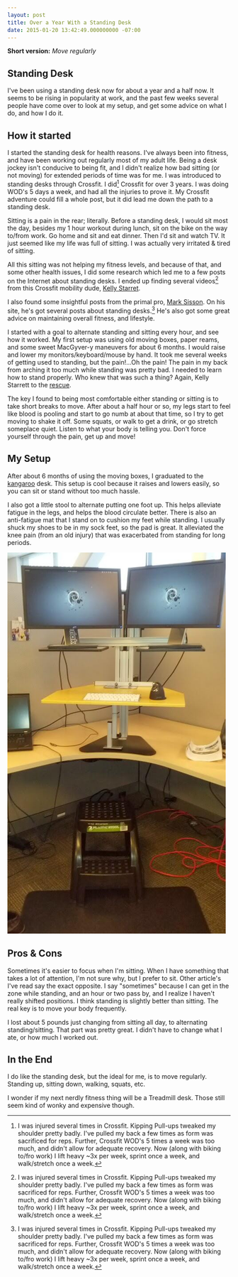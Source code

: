 ```yaml
---
layout: post
title: Over a Year With a Standing Desk
date: 2015-01-20 13:42:49.000000000 -07:00
---
```

**Short version:** *Move regularly*

## Standing Desk
I've been using a standing desk now for about a year and a half now.  It seems to be rising in popularity at work, and the past few weeks several people have come over to look at my setup, and get some advice on what I do, and how I do it.

## How it started
I started the standing desk for health reasons.  I've always been into fitness, and have been working out regularly most of my adult life.  Being a desk jockey isn't conducive to being fit, and I didn't realize how bad sitting (or not moving) for extended periods of time was for me.  I was introduced to standing desks through Crossfit. I did[^n] Crossfit for over 3 years. I was doing WOD's 5 days a week, and had all the injuries to prove it.  My Crossfit adventure could fill a whole post, but it did lead me down the path to a standing desk.

Sitting is a pain in the rear; literally. Before a standing desk, I would sit most the day, besides my 1 hour workout during lunch, sit on the bike on the way to/from work. Go home and sit and eat dinner. Then I'd sit and watch TV. It just seemed like my life was full of sitting. I was actually very irritated & tired of sitting.

All this sitting was not helping my fitness levels, and because of that, and some other health issues, I did some research which led me to a few posts on the Internet about standing desks.  I ended up finding several videos[^n] from this Crossfit mobility dude, [Kelly Starret](http://www.mobilitywod.com/about/kellystarrett/).

I also found some insightful posts from the primal pro, [Mark Sisson](http://www.marksdailyapple.com/#axzz3QBRm2naW).  On his site, he's got several posts about standing desks.[^n]  He's also got some great advice on maintaining overall fitness, and lifestyle.

I started with a goal to alternate standing and sitting every hour, and see how it worked.  My first setup was using old moving boxes, paper reams, and some sweet MacGyver-y maneuvers for about 6 months. I would raise and lower my monitors/keyboard/mouse by hand.  It took me several weeks of getting used to standing, but the pain!...Oh the pain! The pain in my back from arching it too much while standing was pretty bad. I needed to learn how to stand properly. Who knew that was such a thing? Again, Kelly Starrett to the [rescue](https://www.youtube.com/watch?v=ay3xNBukCTo).

The key I found to being most comfortable either standing or sitting is to take short breaks to move. After about a half hour or so, my legs start to feel like blood is pooling and start to go numb at about that time, so I try to get moving to shake it off. Some squats, or walk to get a drink, or go stretch someplace quiet.  Listen to what your body is telling you. Don't force yourself through the pain, get up and move! 

## My Setup
After about 6 months of using the moving boxes, I graduated to the [kangaroo](http://www.ergodesktop.com/content/kangaroo-0) desk.  This setup is cool because it raises and lowers easily, so you can sit or stand without too much hassle.

I also got a little stool to alternate putting one foot  up. This helps alleviate fatigue in the legs, and helps the blood circulate better.   There is also an anti-fatigue mat that I stand on to cushion my feet while standing. I usually shuck my shoes to be in my sock feet, so the pad is great.  It alleviated the knee pain (from an old injury) that was exacerbated from standing for long periods.

![Kangaroo Desk](/content/images/2015/01/StandingDesk-1.jpg)

## Pros & Cons
Sometimes it's easier to focus when I'm sitting. When I have something that takes a lot of attention, I'm not sure why, but I prefer to sit. Other article's I've read say the exact opposite.  I say "sometimes" because I can get in the zone while standing, and an hour or two pass by, and I realize I haven't really shifted positions.  I think standing is slightly better than sitting. The real key is to move your body frequently.

I lost about 5 pounds just changing from sitting all day, to alternating standing/sitting.  That part was pretty great. I didn't have to change what I ate, or how much I worked out.

## In the End
I do like the standing desk, but the ideal for me, is to move regularly. Standing up, sitting down, walking, squats, etc.

I wonder if my next nerdly fitness thing will be a Treadmill desk. Those still seem kind of wonky and expensive though.


[^n]: I was injured several times in Crossfit. Kipping Pull-ups tweaked my shoulder pretty badly.  I've pulled my back a few times as form was sacrificed for reps.  Further, Crossfit WOD's 5 times a week was too much, and didn't allow for adequate recovery. Now (along with biking to/fro work) I lift heavy ~3x per week, sprint once a week, and walk/stretch once a week.
[^n]: http://www.youtube.com/watch?v=ay3xNBukCTo<br>http://www.youtube.com/watch?v=A3pCN86lm5Y <br>http://www.youtube.com/watch?v=kfg_e6YG37U
[^n]: http://www.marksdailyapple.com/standing-at-work/#axzz3QBS8hjiz<br>http://www.marksdailyapple.com/15-tips-for-standup-workstation-users/#axzz3QBSP9Xu3
